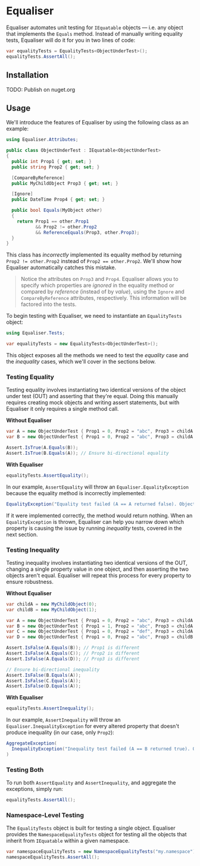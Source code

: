 # Equaliser

Equaliser automates unit testing for `IEquatable` objects –– i.e. any object that implements the `Equals` method. Instead of manually writing equality tests, Equaliser will do it for you in two lines of code:

```csharp
var equalityTests = EqualityTests<ObjectUnderTest>();
equalityTests.AssertAll();
```

<!--Equaliser also tests the GetHashCode method.-->

## Installation

TODO: Publish on nuget.org

## Usage

We'll introduce the features of Equaliser by using the following class as an example:

```csharp
using Equaliser.Attributes;

public class ObjectUnderTest : IEquatable<ObjectUnderTest>
{
  public int Prop1 { get; set; }
  public string Prop2 { get; set; }

  [CompareByReference]
  public MyChildObject Prop3 { get; set; }

  [Ignore]
  public DateTime Prop4 { get; set; }

  public bool Equals(MyObject other)
  {
    return Prop1 == other.Prop1
           && Prop2 != other.Prop2
           && ReferenceEquals(Prop3, other.Prop3);
  }
}
```

This class has _incorrectly_ implemented its equality method by returning `Prop2 != other.Prop2` instead of `Prop2 == other.Prop2`. We'll show how Equaliser automatically catches this mistake.

> Notice the attributes on `Prop3` and `Prop4`. Equaliser allows you to specify which properties are *ignored* in the equality method or compared by *reference* (instead of by *value*), using the `Ignore` and `CompareByReference` attributes, respectively. This information will be factored into the tests.

To begin testing with Equaliser, we need to instantiate an `EqualityTests` object:

```csharp
using Equaliser.Tests;

var equalityTests = new EqualityTests<ObjectUnderTest>();
```

This object exposes all the methods we need to test the _equality_ case and the _inequality_ cases, which we'll cover in the sections below.

### Testing Equality

Testing equality involves instantiating two identical versions of the object under test (OUT) and asserting that they're equal. Doing this manually requires creating mock objects and writing assert statements, but with Equaliser it only requires a single method call.

**Without Equaliser**

```csharp
var A = new ObjectUnderTest { Prop1 = 0, Prop2 = "abc", Prop3 = childA };
var B = new ObjectUnderTest { Prop1 = 0, Prop2 = "abc", Prop3 = childA };

Assert.IsTrue(A.Equals(B));
Assert.IsTrue(B.Equals(A)); // Ensure bi-directional equality
```

**With Equaliser**

```csharp
equalityTests.AssertEquality();
```

In our example, `AssertEquality` will throw an `Equaliser.EqualityException` because the equality method is incorrectly implemented:

```csharp
EqualityException("Equality test failed (A == A returned false). Object: ObjectUnderTest.")
```

If it were implemented correctly, the method would return nothing. When an `EqualityException` is thrown, Equaliser can help you narrow down which property is causing the issue by running _inequality_ tests, covered in the next section.

### Testing Inequality

Testing inequality involves instantiating two identical versions of the OUT, changing a single property value in one object, and then asserting the two objects aren't equal. Equaliser will repeat this process for every property to ensure robustness.

**Without Equaliser**

```csharp
var childA = new MyChildObject(0);
var childB = new MyChildObject(1);

var A = new ObjectUnderTest { Prop1 = 0, Prop2 = "abc", Prop3 = childA };
var B = new ObjectUnderTest { Prop1 = 1, Prop2 = "abc", Prop3 = childA };
var C = new ObjectUnderTest { Prop1 = 0, Prop2 = "def", Prop3 = childA };
var D = new ObjectUnderTest { Prop1 = 0, Prop2 = "abc", Prop3 = childB };

Assert.IsFalse(A.Equals(B)); // Prop1 is different
Assert.IsFalse(A.Equals(C)); // Prop2 is different
Assert.IsFalse(A.Equals(D)); // Prop3 is different

// Ensure bi-directional inequality
Assert.IsFalse(B.Equals(A));
Assert.IsFalse(C.Equals(A));
Assert.IsFalse(D.Equals(A));
```

**With Equaliser**

```csharp
equalityTests.AssertInequality();
```

In our example, `AssertInequality` will throw an `Equaliser.InequalityException` for every altered property that doesn't produce inequality (in our case, only `Prop2`):

```csharp
AggregateException(
  InequalityException("Inequality test failed (A == B returned true). Object: ObjectUnderTest. Property: Prop2.")
)
```

### Testing Both

To run both `AssertEquality` and `AssertInequality`, and aggregate the exceptions, simply run:

```csharp
equalityTests.AssertAll();
```

### Namespace-Level Testing

The `EqualityTests` object is built for testing a single object. Equaliser provides the `NamespaceEqualityTests` object for testing all the objects that inherit from `IEquatable` within a given namespace.

```csharp
var namespaceEqualityTests = new NamespaceEqualityTests("my.namespace");
namespaceEqualityTests.AssertAll();
```
